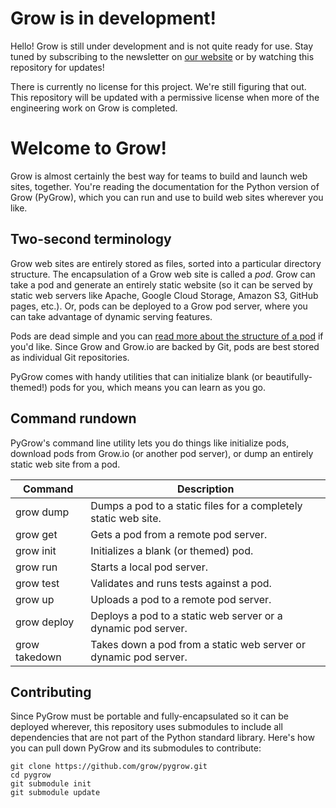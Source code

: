# Grow is in development!

Hello! Grow is still under development and is not quite ready for use. Stay tuned by subscribing to the newsletter on [our website](http://grow.io) or by watching this repository for updates!

There is currently no license for this project. We're still figuring that out. This repository will be updated with a permissive license when more of the engineering work on Grow is completed.

# Welcome to Grow!

Grow is almost certainly the best way for teams to build and launch web sites, together. You're reading the documentation for the Python version of Grow (PyGrow), which you can run and use to build web sites wherever you like.

## Two-second terminology

Grow web sites are entirely stored as files, sorted into a particular directory structure. The encapsulation of a Grow web site is called a *pod*. Grow can take a pod and generate an entirely static website (so it can be served by static web servers like Apache, Google Cloud Storage, Amazon S3, GitHub pages, etc.). Or, pods can be deployed to a Grow pod server, where you can take advantage of dynamic serving features.

Pods are dead simple and you can [read more about the structure of a pod](#) if you'd like. Since Grow and Grow.io are backed by Git, pods are best stored as individual Git repositories.

PyGrow comes with handy utilities that can initialize blank (or beautifully-themed!) pods for you, which means you can learn as you go.

## Command rundown

PyGrow's command line utility lets you do things like initialize pods, download pods from Grow.io (or another pod server), or dump an entirely static web site from a pod.

Command | Description
--- | ---
grow dump | Dumps a pod to a static files for a completely static web site.
grow get | Gets a pod from a remote pod server.
grow init | Initializes a blank (or themed) pod.
grow run | Starts a local pod server.
grow test | Validates and runs tests against a pod.
grow up | Uploads a pod to a remote pod server.
grow deploy | Deploys a pod to a static web server or a dynamic pod server.
grow takedown | Takes down a pod from a static web server or dynamic pod server.

## Contributing

Since PyGrow must be portable and fully-encapsulated so it can be deployed wherever, this repository uses submodules to include all dependencies that are not part of the Python standard library. Here's how you can pull down PyGrow and its submodules to contribute:

    git clone https://github.com/grow/pygrow.git
    cd pygrow
    git submodule init
    git submodule update
